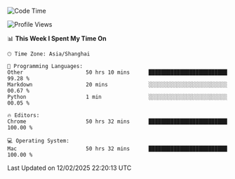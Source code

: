 <!--START_SECTION:waka-->
![Code Time](http://img.shields.io/badge/Code%20Time-3%2C490%20hrs%2024%20mins-blue)

![Profile Views](http://img.shields.io/badge/Profile%20Views-0-blue)

📊 **This Week I Spent My Time On** 

```text
🕑︎ Time Zone: Asia/Shanghai

💬 Programming Languages: 
Other                    50 hrs 10 mins      █████████████████████████   99.28 % 
Markdown                 20 mins             ░░░░░░░░░░░░░░░░░░░░░░░░░   00.67 % 
Python                   1 min               ░░░░░░░░░░░░░░░░░░░░░░░░░   00.05 % 

🔥 Editors: 
Chrome                   50 hrs 32 mins      █████████████████████████   100.00 % 

💻 Operating System: 
Mac                      50 hrs 32 mins      █████████████████████████   100.00 % 
```


 Last Updated on 12/02/2025 22:20:13 UTC
<!--END_SECTION:waka-->